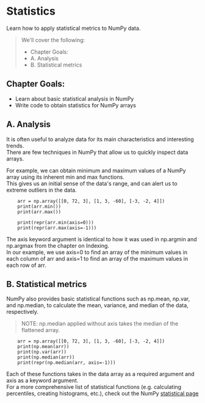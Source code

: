 # Statistics

Learn how to apply statistical metrics to NumPy data.

> We'll cover the following:
>
> - Chapter Goals:
> - A. Analysis
> - B. Statistical metrics

## Chapter Goals:

- Learn about basic statistical analysis in NumPy
- Write code to obtain statistics for NumPy arrays

## A. Analysis

It is often useful to analyze data for its main characteristics and interesting trends.  
 There are few techniques in NumPy that allow us to quickly inspect data arrays.

For example, we can obtain minimum and maximum values of a NumPy array using its inherent min and max functions.  
 This gives us an initial sense of the data's range, and can alert us to extreme outliers in the data.

        arr = np.array([[0, 72, 3], [1, 3, -60], [-3, -2, 4]])
        print(arr.min())
        print(arr.max())

        print(repr(arr.min(axis=0)))
        print(repr(arr.max(axis=-1)))

The axis keyword argument is identical to how it was used in np.argmin and np.argmax from the chapter on Indexing.  
 In our example, we use axis=0 to find an array of the minimum values in each column of arr and axis=1 to find an array of the maximum values in each row of arr.

## B. Statistical metrics

NumPy also provides basic statistical functions such as np.mean, np.var, and np.median, to calculate the mean, variance, and median of the data, respectively.

> NOTE: np.median applied without axis takes the median of the flattened array.

        arr = np.array([[0, 72, 3], [1, 3, -60], [-3, -2, 4]])
        print(np.mean(arr))
        print(np.var(arr))
        print(np.median(arr))
        print(repr(np.median(arr, axis=-1)))

Each of these functions takes in the data array as a required argument and axis as a keyword argument.  
 For a more comprehensive list of statistical functions (e.g. calculating percentiles, creating histograms, etc.), check out the NumPy [statistical page](https://numpy.org/doc/stable/reference/routines.statistics.html)
